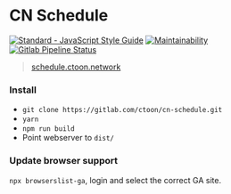 # CN Schedule

[![Standard - JavaScript Style Guide](https://img.shields.io/badge/code%20style-standard-green.svg)](http://standardjs.com/)
[![Maintainability](https://api.codeclimate.com/v1/badges/2936f2ae5f630317ddc8/maintainability)](https://codeclimate.com/github/sugrocks/cn-schedule/maintainability)
[![Gitlab Pipeline Status](https://gitlab.com/ctoon/cn-schedule/badges/master/pipeline.svg)](https://gitlab.com/ctoon/cn-schedule/-/commits/master)

> [schedule.ctoon.network](https://schedule.ctoon.network/)


### Install
- `git clone https://gitlab.com/ctoon/cn-schedule.git`
- `yarn`
- `npm run build`
- Point webserver to `dist/`


### Update browser support
`npx browserslist-ga`, login and select the correct GA site.
